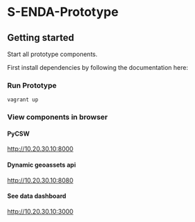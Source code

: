 # S-ENDA-Prototype
## Getting started
Start all prototype components.

First install dependencies by following the documentation here:

### Run Prototype
```shell
vagrant up
```
### View components in browser

#### PyCSW
http://10.20.30.10:8000

#### Dynamic geoassets api
http://10.20.30.10:8080

#### See data dashboard
http://10.20.30.10:3000